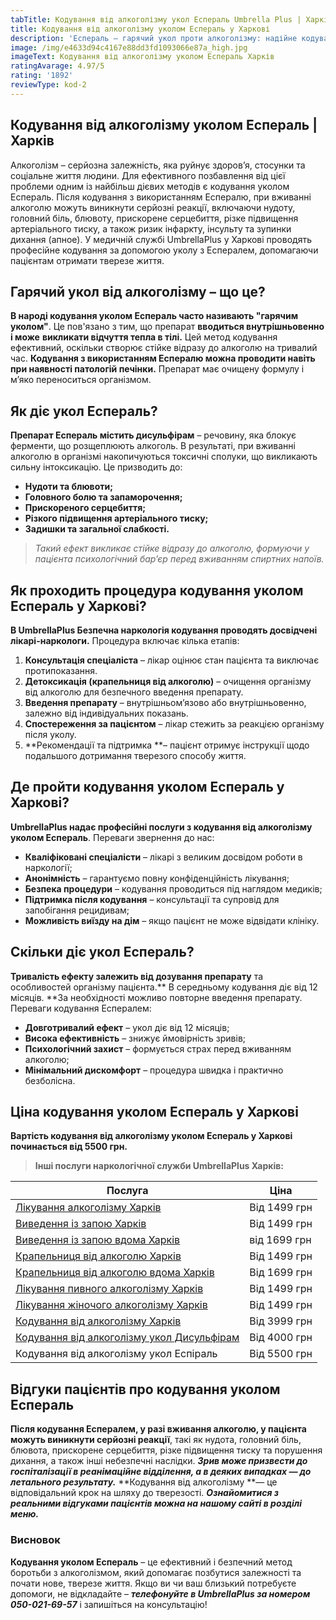 ```yaml
---
tabTitle: Кодування від алкоголізму укол Еспераль Umbrella Plus | Харків | Від 5500 грн
title: Кодування від алкоголізму уколом Еспераль у Харкові
description: 'Еспераль – гарячий укол проти алкоголізму: надійне кодування у Харкові'
image: /img/e4633d94c4167e88dd3fd1093066e87a_high.jpg
imageText: Кодування від алкоголізму уколом Еспераль Харків
ratingAvarage: 4.97/5
rating: '1892'
reviewType: kod-2
---
```


## Кодування від алкоголізму уколом Еспераль | Харків

Алкоголізм – серйозна залежність, яка руйнує здоров’я, стосунки та соціальне життя людини. Для ефективного позбавлення від цієї проблеми одним із найбільш дієвих методів є кодування уколом Еспераль. Після кодування з використанням Еспералю, при вживанні алкоголю можуть виникнути серйозні реакції, включаючи нудоту, головний біль, блювоту, прискорене серцебиття, різке підвищення артеріального тиску, а також ризик інфаркту, інсульту та зупинки дихання (апное). У медичній службі UmbrellaPlus у Харкові проводять професійне кодування за допомогою уколу з Еспералем, допомагаючи пацієнтам отримати тверезе життя.

## Гарячий укол від алкоголізму – що це?

**В народі кодування уколом Еспераль часто називають "гарячим уколом"**. Це пов'язано з тим, що препарат **вводиться внутрішньовенно і може** **викликати відчуття тепла в тілі.** Цей метод кодування ефективний, оскільки створює стійке відразу до алкоголю на тривалий час. **Кодування з використанням Еспералю можна проводити навіть при наявності патологій печінки.** Препарат має очищену формулу і м’яко переноситься організмом.

## Як діє укол Еспераль?

**Препарат Еспераль містить дисульфірам** – речовину, яка блокує ферменти, що розщеплюють алкоголь. В результаті, при вживанні алкоголю в організмі накопичуються токсичні сполуки, що викликають сильну інтоксикацію. Це призводить до:

* **Нудоти та блювоти;**
* **Головного болю та запаморочення;**
* **Прискореного серцебиття;**
* **Різкого підвищення артеріального тиску;**
* **Задишки та загальної слабкості.**

> *Такий ефект викликає стійке відразу до алкоголю, формуючи у пацієнта психологічний бар’єр перед вживанням спиртних напоїв.*

## Як проходить процедура кодування уколом Еспераль у Харкові?

**В UmbrellaPlus Безпечна наркологія кодування проводять досвідчені лікарі-наркологи.** Процедура включає кілька етапів:

1. **Консультація спеціаліста** – лікар оцінює стан пацієнта та виключає протипоказання.
2. **Детоксикація (крапельниця від алкоголю)** – очищення організму від алкоголю для безпечного введення препарату.
3. **Введення препарату** – внутрішньом’язово або внутрішньовенно, залежно від індивідуальних показань.
4. **Спостереження за пацієнтом** – лікар стежить за реакцією організму після уколу.
5. **Рекомендації та підтримка **– пацієнт отримує інструкції щодо подальшого дотримання тверезого способу життя.

## Де пройти кодування уколом Еспераль у Харкові?

**UmbrellaPlus надає професійні послуги з кодування від алкоголізму уколом Еспераль**. Переваги звернення до нас:

* **Кваліфіковані спеціалісти** – лікарі з великим досвідом роботи в наркології;
* **Анонімність** – гарантуємо повну конфіденційність лікування;
* **Безпека процедури** – кодування проводиться під наглядом медиків;
* **Підтримка після кодування** – консультації та супровід для запобігання рецидивам;
* **Можливість виїзду на дім** – якщо пацієнт не може відвідати клініку.

## Скільки діє укол Еспераль?

**Тривалість ефекту залежить від дозування препарату** та особливостей організму пацієнта.** В середньому кодування діє від 12 місяців. **За необхідності можливо повторне введення препарату. Переваги кодування Еспералем:

* **Довготривалий ефект** – укол діє від 12 місяців;
* **Висока ефективність** – знижує ймовірність зривів;
* **Психологічний захист** – формується страх перед вживанням алкоголю;
* **Мінімальний дискомфорт** – процедура швидка і практично безболісна.

## Ціна кодування уколом Еспераль у Харкові

**Вартість кодування від алкоголізму уколом Еспераль у Харкові починається від 5500 грн.**

> **Інші послуги наркологічної служби UmbrellaPlus Харків:**

| Послуга                                                                                                                             | Ціна         |
| ----------------------------------------------------------------------------------------------------------------------------------- | ------------ |
| [Лікування алкоголізму Харків](https://umbrella-plus.com.ua/uk/kharkiv/lechenie-alkogolizma-kharkiv-ua/)                            | Від 1499 грн |
| [Виведення із запою Харків](https://umbrella-plus.com.ua/uk/kharkiv/vivod-iz-zapoia-kharkiv-ua/)                                    | Від 1499 грн |
| [Виведення із запою вдома Харків](https://umbrella-plus.com.ua/uk/kharkiv/vivod-iz-zapoia-na-domy-kharkiv-ua/)                      | від 1699 грн |
| [Крапельниця від алкоголю Харків](https://umbrella-plus.com.ua/uk/kharkiv/kapelnica_ot_alkogola_kharkiv-ua/)                        | Від 1499 грн |
| [Крапельниця від алкоголю вдома Харків](https://umbrella-plus.com.ua/uk/kharkiv/kapelnica_ot_alkogola_na_domy_kharkiv_ua/)          | Від 1699 грн |
| [Лікування пивного алкоголізму Харків](https://umbrella-plus.com.ua/uk/kharkiv/lechenie-pivnogo-alkogolizma-kharkiv-ua/)            | Від 1499 грн |
| [Лікування жіночого алкоголізму Харків](https://umbrella-plus.com.ua/uk/kharkiv/lechenie-jenskogo-alkogolizma-kharkiv-ua/)          | Від 1499 грн |
| [Кодування від алкоголізму Харків](https://umbrella-plus.com.ua/uk/kharkiv/kodirovka-ot-alkogolia-kharkiv-ua/)                      | Від 3999 грн |
| [Кодування від алкоголізму укол Дисульфірам](https://umbrella-plus.com.ua/uk/kharkiv/kodirovka-ot-alkogolia-disulfiram-kharkiv-ua/) | Від 4000 грн |
| Кодування від алкоголізму укол Еспіраль                                                                                             | Від 5500 грн |

## Відгуки пацієнтів про кодування уколом Еспераль

**Після кодування Еспералем, у разі вживання алкоголю, у пацієнта можуть виникнути серйозні реакції**, такі як нудота, головний біль, блювота, прискорене серцебиття, різке підвищення тиску та порушення дихання, а також інші небезпечні наслідки. ***Зрив може призвести до госпіталізації в реанімаційне відділення, а в деяких випадках — до летального результату.*** **Кодування від алкоголізму **— це відповідальний крок на шляху до тверезості. ***Ознайомитися з реальними відгуками пацієнтів можна на нашому сайті в розділі меню.***

### Висновок

**Кодування уколом Еспераль** – це ефективний і безпечний метод боротьби з алкоголізмом, який допомагає позбутися залежності та почати нове, тверезе життя. Якщо ви чи ваш близький потребуєте допомоги, не відкладайте – ***телефонуйте в UmbrellaPlus за номером 050-021-69-57*** і запишіться на консультацію!
